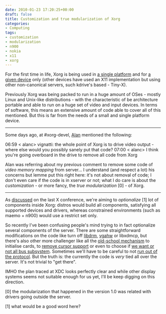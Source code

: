 ```yaml
---
date: 2010-01-23 17:20:25+00:00
draft: false
title: Customization and true modularization of Xorg
categories:
- Computing
tags:
- customization
- modularization
- n900
- nokia
- x11
- xorg
---
```


For the first time in life, Xorg is being used in [a single platform](http://maemo.org/) and for [a given device](http://maemo.nokia.com/n900/) only (other devices have used an X11 implementation but using other non-canonical servers, such kdrive's based - Tiny-X).

Previously Xorg was being packed to run in a huge amount of OSes - mostly Linux and Unix-like distributions - with the characteristic of be architecture portable and able to run on a huge set of video and input devices. In terms of software, this means an extensive amount of code able to cover all of this mentioned. But this is far from the needs of a small and single platform device.

---

Some days ago, at #xorg-devel, [Alan](http://blogs.sun.com/alanc/) mentioned the following:


06:59 < alanc> vignatti: the whole point of Xorg is to drive video output - where else would you possibly sanely put that code?
07:00 < alanc> I think you're going overboard in the drive to remove all code from Xorg


Alan was referring about my previous comment to remove some code of _video memory mapping_ from server... I understand (and respect a lot) his concerns but lemme put this right here: it's not about removal of code; I don't even care if the code is in xserver or not; what I do care is about the _customization_ - or more fancy, the _true modularization_ [0] - of Xorg.

---

As [discussed](http://www.inf.ufpr.br/vignatti/talks/xdc2009-nokia.pdf) on the last X conference, we're aiming to _optionalize_ [1] lot of components inside Xorg: distros would build all components, satisfying all supported devices and drivers, whereas constrained environments (such as maemo + n900) would use a restrict set only.

So recently I've been confusing people's mind trying to in fact optionalize several components of the server. There are some straightforward modifications on the code like turn off [libdrm](http://lists.x.org/archives/xorg-devel/2010-January/005138.html), [vgahw](http://cgit.freedesktop.org/xorg/xserver/commit/?id=53d64930513fecaa417bb5a922966b45c9ff8679) or libxdmcp, but there's also other more challenger like all the [old-school mechanism](http://lists.x.org/archives/xorg-devel/2010-January/004853.html) to initialise cards, to [remove cursor support](http://lists.x.org/archives/xorg-devel/2009-August/001801.html) or even to choose if [we want or not all bus subsystem](http://lists.x.org/archives/xorg-devel/2009-September/001969.html). Sometimes we'll have to be careful to not [run out of the protocol](http://lists.x.org/archives/xorg-devel/2009-October/003065.html). But the truth is: the currently the code is _very_ tied all over the server. It's not trivial to "get there".

IMHO the plan traced at XDC looks perfectly clear and while other display systems seems not suitable enough for us yet, I'll be keep digging on this direction.

[0] the modularization that happened in the version 1.0 was related with drivers going outside the server.

[1] what would be a good word here?
